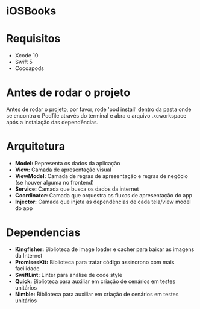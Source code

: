 # iOSBooks
# Requisitos
- Xcode 10
- Swift 5
- Cocoapods

# Antes de rodar o projeto
Antes de rodar o projeto, por favor, rode 'pod install' dentro da pasta onde se encontra o Podfile através do terminal e abra o arquivo .xcworkspace após a instalação das dependências.

# Arquitetura
- **Model:** Representa os dados da aplicação
- **View:** Camada de apresentação visual
- **ViewModel:** Camada de regras de apresentação e regras de negócio (se houver alguma no frontend)
- **Service:** Camada que busca os dados da internet
- **Coordinator:** Camada que orquestra os fluxos de apresentação do app
- **Injector:** Camada que injeta as dependências de cada tela/view model do app

# Dependencias
- **Kingfisher:** Biblioteca de image loader e cacher para baixar as imagens da Internet
- **PromisesKit:** Biblioteca para tratar código assíncrono com mais facilidade
- **SwiftLint:** Linter para análise de code style
- **Quick:** Biblioteca para auxiliar em criação de cenários em testes unitários
- **Nimble:** Biblioteca para auxiliar em criação de cenários em testes unitários
